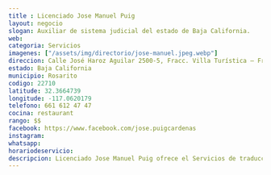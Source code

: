 ```yaml
---
title : Licenciado Jose Manuel Puig
layout: negocio
slogan: Auxiliar de sistema judicial del estado de Baja California.
web:
categoria: Servicios
imagenes: ["/assets/img/directorio/jose-manuel.jpeg.webp"]
direccion: Calle José Haroz Aguilar 2500-5, Fracc. Villa Turística – Frente a la puerta trasera del Palacio Municipal, Playas de Rosarito,  B. C., 22710
estado: Baja California
municipio: Rosarito
codigo: 22710
latitude: 32.3664739
longitude: -117.0620179
telefono: 661 612 47 47
cocina: restaurant
rango: $$
facebook: https://www.facebook.com/jose.puigcardenas
instagram: 
whatsapp: 
horariodeservicio:
descripcion: Licenciado Jose Manuel Puig ofrece el Servicios de traducción – Translation Services. Doble Nacionalidad – Double Nationality. Trámites de todo tipo -  We help you with all your government processes.
---
```

<!--**Telefono:** <a href="tel:+526616124747">661 612 47 47</a> **Fax:** <a href="tel:+526616124556">661 612 45 56 </a--> 

<!--**Phone. in the US:** <a href="tel:6197300654">619 730 06 54 </a-->

<!--**Email:** <chemanelpuig@gmail.com-->

<!--**P. O. BOX** 439030, SUITE 259, SAN YSIDRO, CA., 92143-->